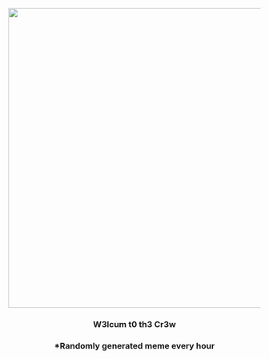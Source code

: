 <p align="center">
        <img src="https://i.redd.it/zxmmr2p0r3j91.gif" width="600" height="600">
        </p>
        <h3 align="center">W3lcum t0 th3 Cr3w</h3>
        <h3 align="center">*Randomly generated meme every hour</h3>
    